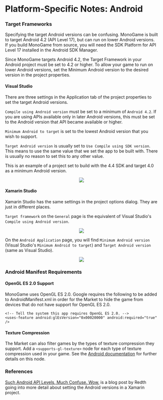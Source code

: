 # Platform-Specific Notes: Android

### Target Frameworks
Specifying the target Android versions can be confusing.  MonoGame is built to target Android 4.2 (API Level 17), but can run on lower Android versions.  If you build MonoGame from source, you will need the SDK Platform for API Level 17 installed in the Android SDK Manager.

Since MonoGame targets Android 4.2, the Target Framework in your Android project must be set to 4.2 or higher.  To allow your game to run on lower Android versions, set the Minimum Android version to the desired version in the project properties.

#### Visual Studio
There are three settings in the Application tab of the project properties to set the target Android versions.

`Compile using Android version` must be set to a minimum of `Android 4.2`.  If you are using APIs available only in later Android versions, this must be set to the Android version that API became available or higher.

`Minimum Android to target` is set to the lowest Android version that you wish to support.

`Target Android version` is usually set to `Use Compile using SDK version`.  This means to use the same value that we set the app to be built with.  There is usually no reason to set this to any other value.

This is an example of a project set to build with the 4.4 SDK and target 4.0 as a minimum Android version.

<p align="center">
<img src="~/images/android_vs_target_frameworks.png"/>
</p>

#### Xamarin Studio

Xamarin Studio has the same settings in the project options dialog. They are just in different places.

`Target framework` on the `General` page is the equivalent of Visual Studio's `Compile using Android version`.

<p align="center">
<img src="~/images/android_xs_target_framework.png"/>
</p>

On the `Android Application` page, you will find `Minimum Android version` (Visual Studio's `Minimum Android to target`) and `Target Android version` (same as Visual Studio).

<p align="center">
<img src="~/images/android_xs_minimum_framework.png"/>
</p>


### Android Manifest Requirements

#### OpenGL ES 2.0 Support

MonoGame uses OpenGL ES 2.0. Google requires the following to be added to AndroidManifest.xml in order for the Market to hide the game from devices that do not have support for OpenGL ES 2.0.


```
<!-- Tell the system this app requires OpenGL ES 2.0. -->
<uses-feature android:glEsVersion="0x00020000" android:required="true" />
```

#### Texture Compression

The Market can also filter games by the types of texture compression they support. Add a  ```
<supports-gl-texture> ``` node for each type of texture compression used in your game. See the [Android documentation](http://developer.android.com/guide/topics/manifest/supports-gl-texture-element.html) for further details on this node.

### References

[Such Android API Levels, Much Confuse. Wow.](http://redth.codes/such-android-api-levels-much-confuse-wow/) is a blog post by Redth going into more detail about setting the Android versions in a Xamarin project.


